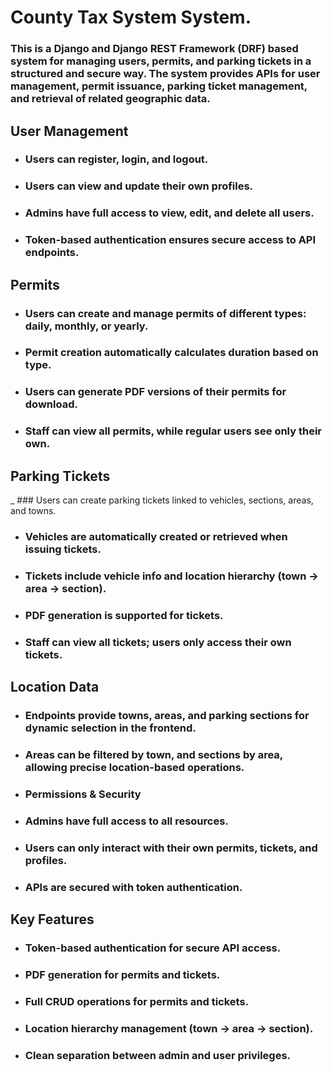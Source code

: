 # __County Tax System System.__

### This is a Django and Django REST Framework (DRF) based system for managing users, permits, and parking tickets in a structured and secure way. The system provides APIs for user management, permit issuance, parking ticket management, and retrieval of related geographic data.

## __User Management__

- ### Users can register, login, and logout.

- ### Users can view and update their own profiles.

- ### Admins have full access to view, edit, and delete all users.

- ### Token-based authentication ensures secure access to API endpoints.

## __Permits__

- ### Users can create and manage permits of different types: daily, monthly, or yearly.

- ### Permit creation automatically calculates duration based on type.

- ### Users can generate PDF versions of their permits for download.

- ### Staff can view all permits, while regular users see only their own.

## __Parking Tickets__

_ ### Users can create parking tickets linked to vehicles, sections, areas, and towns.

- ### Vehicles are automatically created or retrieved when issuing tickets.

- ### Tickets include vehicle info and location hierarchy (town → area → section).

- ### PDF generation is supported for tickets.

- ### Staff can view all tickets; users only access their own tickets.

## __Location Data__

- ### Endpoints provide towns, areas, and parking sections for dynamic selection in the frontend.

- ### Areas can be filtered by town, and sections by area, allowing precise location-based operations.

- ### Permissions & Security

- ### Admins have full access to all resources.

- ### Users can only interact with their own permits, tickets, and profiles.

- ### APIs are secured with token authentication.

## __Key Features__
- ### Token-based authentication for secure API access.

- ### PDF generation for permits and tickets.

- ### Full CRUD operations for permits and tickets.

- ### Location hierarchy management (town → area → section).

- ### Clean separation between admin and user privileges.
